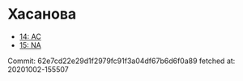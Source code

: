 # Хасанова
- [14: AC](14.md)
- [15: NA](15.md)

Commit: 62e7cd22e29d1f2979fc91f3a04df67b6d6f0a89
 fetched at: 20201002-155507
